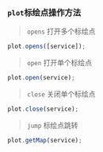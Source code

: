 <!--
 * @Autor: liu_x25@ecidi.com
 * @Date: 2021-11-01 17:33:55
 * @LastEditors: liu_x25@ecidi.com
 * @LastEditTime: 2021-11-01 17:52:54
 * @Description: 实例说明
-->

### `plot`标绘点操作方法


>`opens` 打开多个标绘点
```javascript
plot.opens([service]);
```
>`open` 打开单个标绘点
```javascript
plot.open(service);
```

>`close` 关闭单个标绘点
```javascript
plot.close(service);
```
>`jump` 标绘点跳转
```javascript
plot.getMap(service);
```
